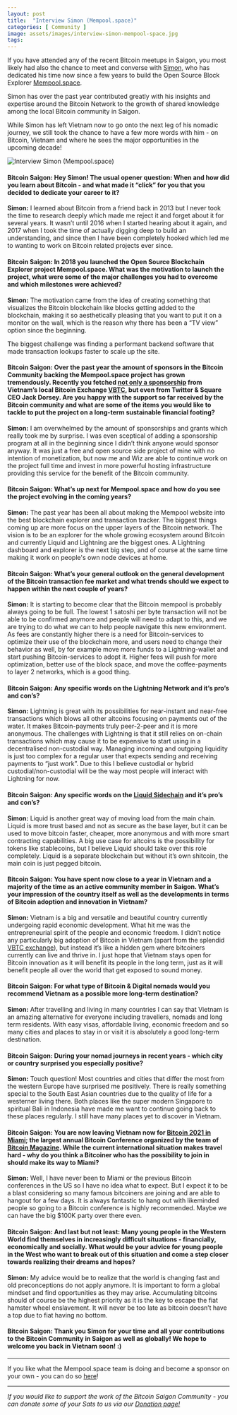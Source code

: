 ```yaml
---
layout: post
title:  "Interview Simon (Mempool.space)"
categories: [ Community ]
image: assets/images/interview-simon-mempool-space.jpg
tags:
---
```

If you have attended any of the recent Bitcoin meetups in Saigon, you most likely had also the chance to meet and converse with [Simon](http://www.twitter.com/softsimon_), who has dedicated his time now since a few years to build the Open Source Block Explorer [Mempool.space](http://mempool.space).

Simon has over the past year contributed greatly with his insights and expertise around the Bitcoin Network to the growth of shared knowledge among the local Bitcoin community in Saigon.

While Simon has left Vietnam now to go onto the next leg of his nomadic journey, we still took the chance to have a few more words with him - on Bitcoin, Vietnam and where he sees the major opportunities in the upcoming decade!

![Interview Simon (Mempool.space)](/assets/images/interview-simon-mempool-space.jpg)

#### Bitcoin Saigon: Hey Simon! The usual opener question: When and how did you learn about Bitcoin - and what made it “click” for you that you decided to dedicate your career to it?

**Simon:** I learned about Bitcoin from a friend back in 2013 but I never took the time to research deeply which made me reject it and forget about it for several years. It wasn’t until 2016 when I started hearing about it again, and 2017 when I took the time of actually digging deep to build an understanding, and since then I have been completely hooked which led me to wanting to work on Bitcoin related projects ever since.

#### Bitcoin Saigon: In 2018 you launched the Open Source Blockchain Explorer project Mempool.space. What was the motivation to launch the project, what were some of the major challenges you had to overcome and which milestones were achieved?

**Simon:** The motivation came from the idea of creating something that visualizes the Bitcoin blockchain like blocks getting added to the blockchain, making it so aesthetically pleasing that you want to put it on a monitor on the wall, which is the reason why there has been a “TV view” option since the beginning.

The biggest challenge was finding a performant backend software that made transaction lookups faster to scale up the site.

#### Bitcoin Saigon: Over the past year the amount of sponsors in the Bitcoin Community backing the Mempool.space project has grown tremendously. Recently you fetched [not only a sponsorship](https://news.bitcoinvn.io/vbtc-donates-1000000-satoshis-to-mempool-space/?lang=en) from Vietnam’s local Bitcoin Exchange [VBTC](http://vbtc.exchange), but even from Twitter & Square CEO Jack Dorsey. Are you happy with the support so far received by the Bitcoin community and what are some of the items you would like to tackle to put the project on a long-term sustainable financial footing?

**Simon:** I am overwhelmed by the amount of sponsorships and grants which really took me by surprise. I was even sceptical of adding a sponsorship program at all in the beginning since I didn’t think anyone would sponsor anyway. It was just a free and open source side project of mine with no intention of monetization, but now me and Wiz are able to continue work on the project full time and invest in more powerful hosting infrastructure providing this service for the benefit of the Bitcoin community.

#### Bitcoin Saigon: What’s up next for Mempool.space and how do you see the project evolving in the coming years?

**Simon:** The past year has been all about making the Mempool website into the best blockchain explorer and transaction tracker. The biggest things coming up are more focus on the upper layers of the Bitcoin network. The vision is to be an explorer for the whole growing ecosystem around Bitcoin and currently Liquid and Lightning are the biggest ones. A Lightning dashboard and explorer is the next big step, and of course at the same time making it work on people's own node devices at home.

#### Bitcoin Saigon: What’s your general outlook on the general development of the Bitcoin transaction fee market and what trends should we expect to happen within the next couple of years?

**Simon:** It is starting to become clear that the Bitcoin mempool is probably always going to be full. The lowest 1 satoshi per byte transaction will not be able to be confirmed anymore and people will need to adapt to this, and we are trying to do what we can to help people navigate this new environment. As fees are constantly higher there is a need for Bitcoin-services to optimize their use of the blockchain more, and users need to change their behavior as well, by for example move more funds to a Lightning-wallet and start pushing Bitcoin-services to adopt it. Higher fees will push for more optimization, better use of the block space, and move the coffee-payments to layer 2 networks, which is a good thing.

#### Bitcoin Saigon: Any specific words on the Lightning Network and it’s pro’s and con’s?

**Simon:** Lightning is great with its possibilities for near-instant and near-free transactions which blows all other altcoins focusing on payments out of the water. It makes Bitcoin-payments truly peer-2-peer and it is more anonymous. The challenges with Lightning is that it still relies on on-chain transactions which may cause it to be expensive to start using in a decentralised non-custodial way. Managing incoming and outgoing liquidity is just too complex for a regular user that expects sending and receiving payments to “just work”. Due to this I believe custodial or hybrid custodial/non-custodial will be the way most people will interact with Lightning for now.

#### Bitcoin Saigon: Any specific words on the [Liquid Sidechain](https://mempool.space/liquid) and it’s pro’s and con’s?

**Simon:** Liquid is another great way of moving load from the main chain. Liquid is more trust based and not as secure as the base layer, but it can be used to move bitcoin faster, cheaper, more anonymous and with more smart contracting capabilities. A big use case for altcoins is the possibility for tokens like stablecoins, but I believe Liquid should take over this role completely. Liquid is a separate blockchain but without it’s own shitcoin, the main coin is just pegged bitcoin.

#### Bitcoin Saigon: You have spent now close to a year in Vietnam and a majority of the time as an active community member in Saigon. What’s your impression of the country itself as well as the developments in terms of Bitcoin adoption and innovation in Vietnam?

**Simon:** Vietnam is a big and versatile and beautiful country currently undergoing rapid economic development. What hit me was the entrepreneurial spirit of the people and economic freedom. I didn’t notice any particularly big adoption of Bitcoin in Vietnam (apart from the splendid [VBTC exchange](http://vbtc.exchange)), but instead it’s like a hidden gem where bitcoiners currently can live and thrive in. I just hope that Vietnam stays open for Bitcoin innovation as it will benefit its people in the long term, just as it will benefit people all over the world that get exposed to sound money.

#### Bitcoin Saigon: For what type of Bitcoin & Digital nomads would you recommend Vietnam as a possible more long-term destination?

**Simon:** After travelling and living in many countries I can say that Vietnam is an amazing alternative for everyone including travellers, nomads and long term residents. With easy visas, affordable living, economic freedom and so many cities and places to stay in or visit it is absolutely a good long-term destination. 

#### Bitcoin Saigon: During your nomad journeys in recent years - which city or country surprised you especially positive?

**Simon:** Touch question! Most countries and cities that differ the most from the western Europe have surprised me positively. There is really something special to the South East Asian countries due to the quality of life for a westerner living there. Both places like the super modern Singapore to spiritual Bali in Indonesia have made me want to continue going back to these places regularly. I still have many places yet to discover in Vietnam.

#### Bitcoin Saigon: You are now leaving Vietnam now for [Bitcoin 2021 in Miami](https://b.tc/conference); the largest annual Bitcoin Conference organized by the team of [Bitcoin Magazine](https://bitcoinmagazine.com/). While the current international situation makes travel hard - why do you think a Bitcoiner who has the possibility to join in should make its way to Miami?

**Simon:** Well, I have never been to Miami or the previous Bitcoin conferences in the US so I have no idea what to expect. But I expect it to be a blast considering so many famous bitcoiners are joining and are able to hangout for a few days. It is always fantastic to hang out with likeminded people so going to a Bitcoin conference is highly recommended. Maybe we can have the big $100K party over there even.

#### Bitcoin Saigon: And last but not least: Many young people in the Western World find themselves in increasingly difficult situations - financially, economically and socially. What would be your advice for young people in the West who want to break out of this situation and come a step closer towards realizing their dreams and hopes?

**Simon:** My advice would be to realize that the world is changing fast and old preconceptions do not apply anymore. It is important to form a global mindset and find opportunities as they may arise. Accumulating bitcoins should of course be the highest priority as it is the key to escape the fiat hamster wheel enslavement. It will never be too late as bitcoin doesn’t have a top due to fiat having no bottom. 

#### Bitcoin Saigon: Thank you Simon for your time and all your contributions to the Bitcoin Community in Saigon as well as globally! We hope to welcome you back in Vietnam soon! :)

---

If you like what the Mempool.space team is doing and become a sponsor on your own - you can do so [here](https://mempool.space/about)!

---

*If you would like to support the work of the Bitcoin Saigon Community - you can donate some of your Sats to us via our [Donation page!](https://bitcoinsaigon.org/donate-satoshis)*